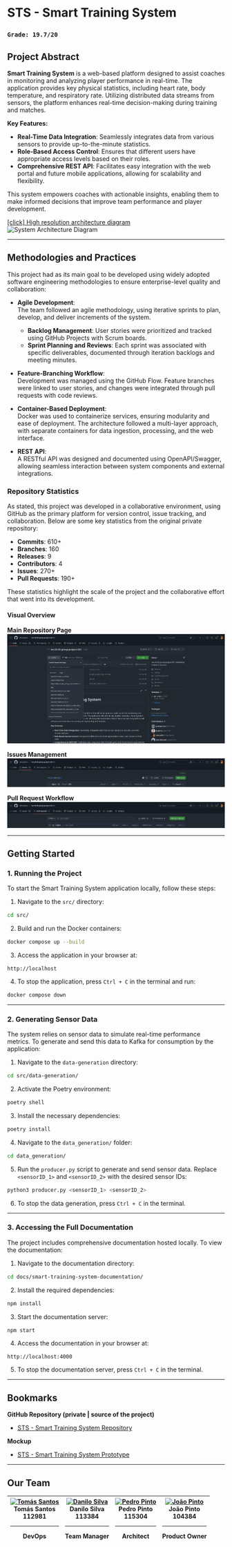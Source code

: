 # STS - Smart Training System

### `Grade: 19.7/20`

## Project Abstract

**Smart Training System** is a web-based platform designed to assist coaches in monitoring and analyzing player performance in real-time. The application provides key physical statistics, including heart rate, body temperature, and respiratory rate. Utilizing distributed data streams from sensors, the platform enhances real-time decision-making during training and matches.

**Key Features:**

- **Real-Time Data Integration**: Seamlessly integrates data from various sensors to provide up-to-the-minute statistics.
- **Role-Based Access Control**: Ensures that different users have appropriate access levels based on their roles.
- **Comprehensive REST API**: Facilitates easy integration with the web portal and future mobile applications, allowing for scalability and flexibility.

This system empowers coaches with actionable insights, enabling them to make informed decisions that improve team performance and player development.

[[click] High resolution architecture diagram](/docs/resources/architecture/2.0.1/architecture.2.0.1.svg)  
![System Architecture Diagram](/docs/resources/architecture/2.0.1/architecture.2.0.1.jpg)

---

## Methodologies and Practices

This project had as its main goal to be developed using widely adopted software engineering methodologies to ensure enterprise-level quality and collaboration:

- **Agile Development**:  
  The team followed an agile methodology, using iterative sprints to plan, develop, and deliver increments of the system.  
  - **Backlog Management**: User stories were prioritized and tracked using GitHub Projects with Scrum boards.  
  - **Sprint Planning and Reviews**: Each sprint was associated with specific deliverables, documented through iteration backlogs and meeting minutes.

- **Feature-Branching Workflow**:  
  Development was managed using the GitHub Flow. Feature branches were linked to user stories, and changes were integrated through pull requests with code reviews.

- **Container-Based Deployment**:  
  Docker was used to containerize services, ensuring modularity and ease of deployment. The architecture followed a multi-layer approach, with separate containers for data ingestion, processing, and the web interface.

- **REST API**:  
  A RESTful API was designed and documented using OpenAPI/Swagger, allowing seamless interaction between system components and external integrations.


### Repository Statistics

As stated, this project was developed in a collaborative environment, using GitHub as the primary platform for version control, issue tracking, and collaboration. Below are some key statistics from the original private repository:

- **Commits**: 610+
- **Branches**: 160
- **Releases**: 9
- **Contributors**: 4
- **Issues**: 270+
- **Pull Requests**: 190+

These statistics highlight the scale of the project and the collaborative effort that went into its development.

#### Visual Overview

**Main Repository Page**  
![MainPage](/docs/resources/readme/MainPage.png)

**Issues Management**  
![Issues](/docs/resources/readme/Issues.png)

**Pull Request Workflow**  
![PullRequests](/docs/resources/readme/PullRequests.png)

---

## Getting Started

### 1. Running the Project

To start the Smart Training System application locally, follow these steps:

1. Navigate to the `src/` directory:
```bash
cd src/
```
2. Build and run the Docker containers:
```bash
docker compose up --build
```
3. Access the application in your browser at:
```
http://localhost
```
4. To stop the application, press `Ctrl + C` in the terminal and run:
```bash
docker compose down
```

---

### 2. Generating Sensor Data

The system relies on sensor data to simulate real-time performance metrics. To generate and send this data to Kafka for consumption by the application:

1. Navigate to the `data-generation` directory:
```bash
cd src/data-generation/
```
2. Activate the Poetry environment:
```bash
poetry shell
```
3. Install the necessary dependencies:
```bash
poetry install
```
4. Navigate to the `data_generation/` folder:
```bash
cd data_generation/
```
5. Run the `producer.py` script to generate and send sensor data. Replace `<sensorID_1>` and `<sensorID_2>` with the desired sensor IDs:
```bash
python3 producer.py <sensorID_1> <sensorID_2>
```
6. To stop the data generation, press `Ctrl + C` in the terminal.

---

### 3. Accessing the Full Documentation

The project includes comprehensive documentation hosted locally. To view the documentation:

1. Navigate to the documentation directory:
```bash
cd docs/smart-training-system-documentation/
```
2. Install the required dependencies:
```bash
npm install
```
3. Start the documentation server:
```bash
npm start
```
4. Access the documentation in your browser at:
```
http://localhost:4000
```
5. To stop the documentation server, press `Ctrl + C` in the terminal.

---

## Bookmarks

**GitHub Repository (private | source of the project)**  
- [STS - Smart Training System Repository](https://github.com/detiuaveiro/ies-24-25-group-project-201)

**Mockup**  
- [STS - Smart Training System Prototype](https://www.figma.com/design/BzGZhhuvqFLRJjauDoeD33/STS---Smart-Training-System-Prototype?node-id=320-2988&node-type=canvas&t=4w5HPUCX1WpmwqUH-0)

---

## Our Team

| <div align="center"><a href="https://github.com/tomasf18"><img src="https://avatars.githubusercontent.com/u/122024767?v=4" width="150px;" alt="Tomás Santos"/></a><br/><strong>Tomás Santos</strong><br/>112981<br/><hr/>DevOps</div> | <div align="center"><a href="https://github.com/DaniloMicael"><img src="https://avatars.githubusercontent.com/u/115811245?v=4" width="150px;" alt="Danilo Silva"/></a><br/><strong>Danilo Silva</strong><br/>113384<br/><hr/>Team Manager</div> | <div align="center"><a href="https://github.com/pedropintoo"><img src="https://avatars.githubusercontent.com/u/120741472?v=4" width="150px;" alt="Pedro Pinto"/></a><br/><strong>Pedro Pinto</strong><br/>115304<br/><hr/>Architect</div> | <div align="center"><a href="https://github.com/jpapinto"><img src="https://avatars.githubusercontent.com/u/81636006?v=4" width="150px;" alt="João Pinto"/></a><br/><strong>João Pinto</strong><br/>104384<br/><hr/>Product Owner</div> |
| --- | --- | --- | --- |
